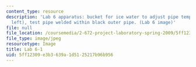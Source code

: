 ```yaml
---
content_type: resource
description: 'Lab 6 apparatus: bucket for ice water to adjust pipe temperature (upper
  left), test pipe welded within black outer pipe. (Lab 6 image)'
file: null
file_location: /coursemedia/2-672-project-laboratory-spring-2009/5ff12309e3b3639a1d5125217b96b956_lab61.jpg
file_type: image/jpeg
resourcetype: Image
title: Lab 6-1
uid: 5ff12309-e3b3-639a-1d51-25217b96b956
---
```

